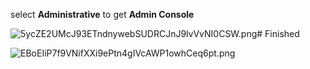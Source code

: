 select **Administrative** to get **Admin Console**

![5ycZE2UMcJ93ETndnywebSUDRCJnJ9lvVvNI0CSW.png](https://tettra-production.s3.us-west-2.amazonaws.com/0d6efb4f154041e899af17bdcd19c1b5/da03ed883cdd7d743a3fdd74ff62975a/d822b155a4112474fdb7aea5ee22465e/09a2db589f601a66b75b3ab00cdfe769/5ycZE2UMcJ93ETndnywebSUDRCJnJ9lvVvNI0CSW.png)# Finished

![EBoEIiP7f9VNifXXi9ePtn4gIVcAWP1owhCeq6pt.png](https://tettra-production.s3.us-west-2.amazonaws.com/0d6efb4f154041e899af17bdcd19c1b5/da03ed883cdd7d743a3fdd74ff62975a/d822b155a4112474fdb7aea5ee22465e/09a2db589f601a66b75b3ab00cdfe769/EBoEIiP7f9VNifXXi9ePtn4gIVcAWP1owhCeq6pt.png)
